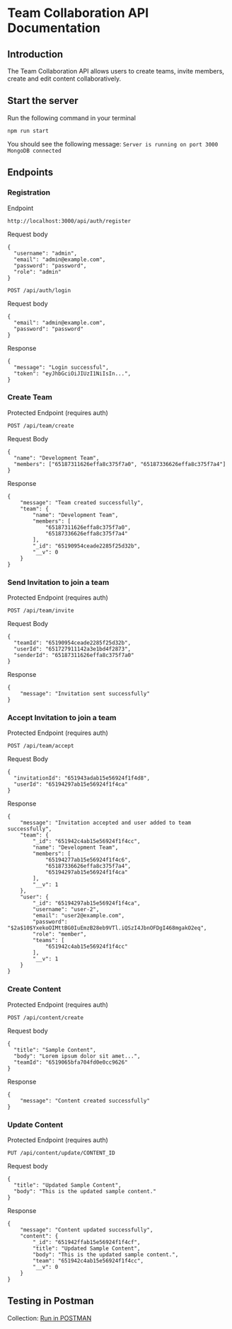 # Team Collaboration API Documentation

## Introduction

The Team Collaboration API allows users to create teams, invite members, create and edit content collaboratively.

## Start the server

Run the following command in your terminal

`npm run start`

You should see the following message:
`Server is running on port 3000
MongoDB connected
`

## Endpoints

### Registration

Endpoint

`http://localhost:3000/api/auth/register`

Request body

```
{
  "username": "admin",
  "email": "admin@example.com",
  "password": "password",
  "role": "admin"
}
```

`POST /api/auth/login`

Request body

```
{
  "email": "admin@example.com",
  "password": "password"
}
```

Response

```
{
  "message": "Login successful",
  "token": "eyJhbGciOiJIUzI1NiIsIn...",
}
```

### Create Team

Protected Endpoint (requires auth)

`POST /api/team/create`

Request Body

```
{
  "name": "Development Team",
  "members": ["65187311626effa8c375f7a0", "65187336626effa8c375f7a4"]
}
```

Response

```
{
    "message": "Team created successfully",
    "team": {
        "name": "Development Team",
        "members": [
            "65187311626effa8c375f7a0",
            "65187336626effa8c375f7a4"
        ],
        "_id": "65190954ceade2285f25d32b",
        "__v": 0
    }
}
```

### Send Invitation to join a team

Protected Endpoint (requires auth)

`POST /api/team/invite`

Request Body

```
{
  "teamId": "65190954ceade2285f25d32b",
  "userId": "651727911142a3e1bd4f2873",
  "senderId": "65187311626effa8c375f7a0"
}
```

Response

```
{
    "message": "Invitation sent successfully"
}
```

### Accept Invitation to join a team

Protected Endpoint (requires auth)

`POST /api/team/accept`

Request Body

```
{
  "invitationId": "651943adab15e56924f1f4d8",
  "userId": "65194297ab15e56924f1f4ca"
}
```

Response

```
{
    "message": "Invitation accepted and user added to team successfully",
    "team": {
        "_id": "651942c4ab15e56924f1f4cc",
        "name": "Development Team",
        "members": [
            "65194277ab15e56924f1f4c6",
            "65187336626effa8c375f7a4",
            "65194297ab15e56924f1f4ca"
        ],
        "__v": 1
    },
    "user": {
        "_id": "65194297ab15e56924f1f4ca",
        "username": "user-2",
        "email": "user2@example.com",
        "password": "$2a$10$YxekoOIMttBG0IuEmzB28eb9VTl.iQSzI4JbnOFDgI468mgakO2eq",
        "role": "member",
        "teams": [
            "651942c4ab15e56924f1f4cc"
        ],
        "__v": 1
    }
}
```

### Create Content

Protected Endpoint (requires auth)

`POST /api/content/create`

Request body

```
{
  "title": "Sample Content",
  "body": "Lorem ipsum dolor sit amet...",
  "teamId": "6519065bfa704fd0e0cc9626"
}
```

Response

```
{
    "message": "Content created successfully"
}
```

### Update Content

Protected Endpoint (requires auth)

`PUT /api/content/update/CONTENT_ID`

Request body

```
{
  "title": "Updated Sample Content",
  "body": "This is the updated sample content."
}
```

Response

```
{
    "message": "Content updated successfully",
    "content": {
        "_id": "651942ffab15e56924f1f4cf",
        "title": "Updated Sample Content",
        "body": "This is the updated sample content.",
        "team": "651942c4ab15e56924f1f4cc",
        "__v": 0
    }
}
```

## Testing in Postman

Collection: [Run in POSTMAN](https://god.gw.postman.com/run-collection/15016961-0cc60333-765a-406f-af65-3c504abc310c?action=collection%2Ffork&source=rip_markdown&collection-url=entityId%3D15016961-0cc60333-765a-406f-af65-3c504abc310c%26entityType%3Dcollection%26workspaceId%3D5d4d9f3c-1cff-4709-beb2-f4eb202bbfea)
